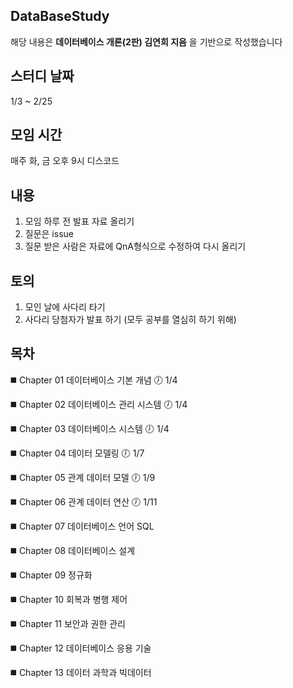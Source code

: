 
## DataBaseStudy
해당 내용은 **데이터베이스 개론(2판) 김연희 지음** 을 기반으로 작성했습니다


## 스터디 날짜 
1/3 ~ 2/25



## 모임 시간
매주 화, 금 오후 9시
디스코드



## 내용
1. 모임 하루 전 발표 자료 올리기
2. 질문은 issue
3. 질문 받은 사람은 자료에 QnA형식으로 수정하여 다시 올리기

## 토의
1. 모인 날에 사다리 타기
2. 사다리 당첨자가 발표 하기 (모두 공부를 열심히 하기 위해)


## 목차
◼️ Chapter 01 데이터베이스 기본 개념   🕖 1/4

◼️ Chapter 02 데이터베이스 관리 시스템 🕖 1/4

◼️ Chapter 03 데이터베이스 시스템      🕖 1/4

◼️ Chapter 04 데이터 모델링            🕖 1/7

◼️ Chapter 05 관계 데이터 모델         🕖 1/9

◼️ Chapter 06 관계 데이터 연산         🕖 1/11

◼️ Chapter 07 데이터베이스 언어 SQL

◼️ Chapter 08 데이터베이스 설계

◼️ Chapter 09 정규화

◼️ Chapter 10 회복과 병행 제어

◼️ Chapter 11 보안과 권한 관리

◼️ Chapter 12 데이터베이스 응용 기술

◼️ Chapter 13 데이터 과학과 빅데이터
